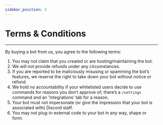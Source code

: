 ```yaml
---
sidebar_position: 3
---
```


# Terms & Conditions

---

By buying a bot from us, you agree to the following terms:

1. You may not claim that you created or are hosting/maintaining the bot.
2. We will not provide refunds under any circumstances.
3. If you are reported to be maliciously misusing or spamming the bot’s features, we reserve the right to take down your bot without notice or refund.
4. We hold no accountability if your whitelisted users decide to use commands for reasons you don’t approve of; there’s a `/settings` command and an 'Integrations' tab for a reason.
5. Your bot must not impersonate (or give the impression that your bot is associated with) Discord staff.
6. You may not plug-in external code to your bot in any way, shape or form.